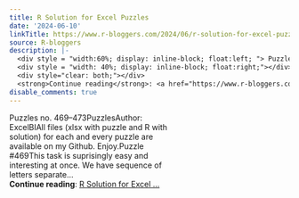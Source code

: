 ```yaml
---
title: R Solution for Excel Puzzles
date: '2024-06-10'
linkTitle: https://www.r-bloggers.com/2024/06/r-solution-for-excel-puzzles-27/
source: R-bloggers
description: |-
  <div style = "width:60%; display: inline-block; float:left; "> Puzzles no. 469–473PuzzlesAuthor: ExcelBIAll files (xlsx with puzzle and R with solution) for each and every puzzle are available on my Github. Enjoy.Puzzle #469This task is suprisingly easy and interesting at once. We have sequence of letters separate...</div>
  <div style = "width: 40%; display: inline-block; float:right;"></div>
  <div style="clear: both;"></div>
  <strong>Continue reading</strong>: <a href="https://www.r-bloggers.com/2024/06/r-solution-for-excel-puzzles-27/">R Solution for Excel ...
disable_comments: true
---
```

<div style = "width:60%; display: inline-block; float:left; "> Puzzles no. 469–473PuzzlesAuthor: ExcelBIAll files (xlsx with puzzle and R with solution) for each and every puzzle are available on my Github. Enjoy.Puzzle #469This task is suprisingly easy and interesting at once. We have sequence of letters separate...</div>
<div style = "width: 40%; display: inline-block; float:right;"></div>
<div style="clear: both;"></div>
<strong>Continue reading</strong>: <a href="https://www.r-bloggers.com/2024/06/r-solution-for-excel-puzzles-27/">R Solution for Excel ...